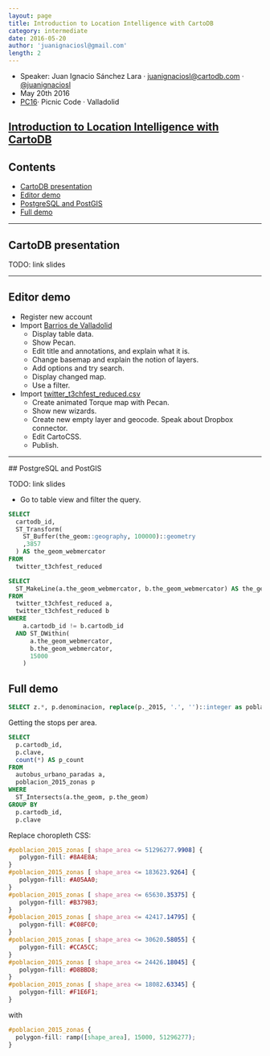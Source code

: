 ```yaml
---
layout: page
title: Introduction to Location Intelligence with CartoDB
category: intermediate
date: 2016-05-20
author: 'juanignaciosl@gmail.com'
length: 2
---
```


* Speaker: Juan Ignacio Sánchez Lara · juanignaciosl@cartodb.com · [@juanignaciosl](http://twitter.com/juanignaciosl)
* May 20th 2016
* [PC16](https://picniccode.es/)· Picnic Code · Valladolid

## [Introduction to Location Intelligence with CartoDB](https://www.gui.uva.es/taller-introduction-to-location-intelligence-with-cartodb/)

## Contents
- [CartoDB presentation](#platform)
- [Editor demo](#editor-demo)
- [PostgreSQL and PostGIS](#sql)
- [Full demo](#full-demo)

----

## CartoDB presentation <a name="presentation"></a>

TODO: link slides

----

## Editor demo<a name="editor-demo"></a>

* Register new account
* Import [Barrios de Valladolid](https://github.com/juanignaciosl/test-data-repository/blob/864b0ddfbd48f453ee9ce024691bf11b48d03dd8/Valladolid/barrios%20valladolid.zip?raw=true)
  * Display table data.
  * Show Pecan.
  * Edit title and annotations, and explain what it is.
  * Change basemap and explain the notion of layers.
  * Add options and try search.
  * Display changed map.
  * Use a filter.
* Import [twitter_t3chfest_reduced.csv](https://github.com/juanignaciosl/test-data-repository/blob/864b0ddfbd48f453ee9ce024691bf11b48d03dd8/twitter_t3chfest_reduced.csv?raw=true)
  * Create animated Torque map with Pecan.
  * Show new wizards.
  * Create new empty layer and geocode. Speak about Dropbox connector.
  * Edit CartoCSS.
  * Publish.

----

## PostgreSQL and PostGIS

TODO: link slides

* Go to table view and filter the query.

```sql
SELECT
  cartodb_id,
  ST_Transform(
    ST_Buffer(the_geom::geography, 100000)::geometry
    ,3857
  ) AS the_geom_webmercator
FROM
  twitter_t3chfest_reduced
```

```sql
SELECT
  ST_MakeLine(a.the_geom_webmercator, b.the_geom_webmercator) AS the_geom_webmercator
FROM
  twitter_t3chfest_reduced a,
  twitter_t3chfest_reduced b
WHERE
    a.cartodb_id != b.cartodb_id
  AND ST_DWithin(
      a.the_geom_webmercator,
      b.the_geom_webmercator,
      15000
    )
```

## Full demo<a name="full-demo"></a>

```sql
SELECT z.*, p.denominacion, replace(p._2015, '.', '')::integer as poblacion FROM zonasestadisticas z inner join  table_01012016pobla_zonasestadist_1986_2016_enero p on z.clave = p.clave where p.clave ~ '[0-9]*' and p._2015 is not null and p._2015 <> ''
```

Getting the stops per area.

```sql
SELECT
  p.cartodb_id,
  p.clave,
  count(*) AS p_count
FROM
  autobus_urbano_paradas a,
  poblacion_2015_zonas p
WHERE
  ST_Intersects(a.the_geom, p.the_geom)
GROUP BY
  p.cartodb_id,
  p.clave
```

Replace choropleth CSS:

```CSS
#poblacion_2015_zonas [ shape_area <= 51296277.9908] {
   polygon-fill: #8A4E8A;
}
#poblacion_2015_zonas [ shape_area <= 183623.9264] {
   polygon-fill: #A05AA0;
}
#poblacion_2015_zonas [ shape_area <= 65630.35375] {
   polygon-fill: #B379B3;
}
#poblacion_2015_zonas [ shape_area <= 42417.14795] {
   polygon-fill: #C08FC0;
}
#poblacion_2015_zonas [ shape_area <= 30620.58055] {
   polygon-fill: #CCA5CC;
}
#poblacion_2015_zonas [ shape_area <= 24426.18045] {
   polygon-fill: #D8BBD8;
}
#poblacion_2015_zonas [ shape_area <= 18082.63345] {
   polygon-fill: #F1E6F1;
}
```

with

```CSS
#poblacion_2015_zonas {
  polygon-fill: ramp([shape_area], 15000, 51296277);
}
```
